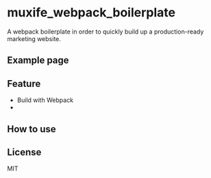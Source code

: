 # muxife_webpack_boilerplate

A webpack boilerplate in order to quickly build up a production-ready marketing website.  

## Example page

## Feature


- Build with Webpack
- 

## How to use

## License

MIT
